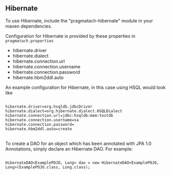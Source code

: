 Hibernate
------------------------

To use Hibernate, include the "pragmatach-hibernate" module in your maven dependencies.

Configuration for Hibernate is provided by these properties in `pragmatach.properties`

* hibernate.driver
* hibernate.dialect
* hibernate.connection.url
* hibernate.connection.username
* hibernate.connection.password
* hibernate.hbm2ddl.auto

An example configuration for Hibernate, in this case using HSQL would look like

<pre>
<code>
hibernate.driver=org.hsqldb.jdbcDriver
hibernate.dialect=org.hibernate.dialect.HSQLDialect
hibernate.connection.url=jdbc:hsqldb:mem:testdb
hibernate.connection.username=sa
hibernate.connection.password=
hibernate.hbm2ddl.auto=create
</code>
</pre>

To create a DAO for an object which has been annotated with JPA 1.0 Annotations, simply declare an Hibernate DAO.  For example:

<pre>
<code>
HibernateDAO&lt;ExamplePOJO, Long&gt; dao = new HibernateDAO&lt;ExamplePOJO, Long&gt;(ExamplePOJO.class, Long.class);
</code>
</pre>